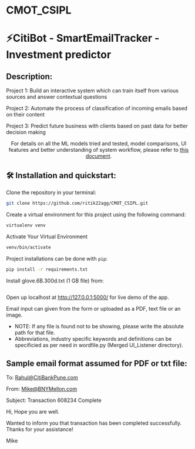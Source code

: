 # CMOT_CSIPL

# ⚡️CitiBot - SmartEmailTracker - Investment predictor

## Description:

Project 1: Build an interactive system which can train itself from various sources and answer contextual questions

Project 2: Automate the process of classification of incoming emails based on their content

Project 3: Predict future business with clients based on past data for better decision making

<p align="center">
  For details on all the ML models tried and tested, model comparisons, UI features and better understanding of system workflow, please refer to <a href="https://docs.google.com/presentation/d/1kLh_WCi8Xh1EninU81dXtK7xs1VSrnS2v5qASRCsdik/edit#slide=id.g8af3e4b249_0_5">this document</a>.
</p>

## 🛠 Installation and quickstart:

Clone the repository in your terminal:
```sh
git clone https://github.com/ritik22agg/CMOT_CSIPL.git
```
Create a virtual environment for this project using the following command:
```sh
virtualenv venv
```
Activate Your Virtual Environment
```sh
venv/bin/activate
```
Project installations can be done with `pip`:
```sh
pip install -r requirements.txt
```
Install glove.6B.300d.txt (1 GB file) from: 
```sh
```

Open up localhost at http://127.0.0.1:5000/ for live demo of the app.

Email input can given from the form or uploaded as a PDF, text file or an image.
 - NOTE: If any file is found not to be showing, please write the absolute path for that file.
 - Abbreviations, industry specific keywords and definitions can be specificied as per need in wordfile.py (Merged UI_Listener directory).

## Sample email format assumed for PDF or txt file:

To: Rahul@CitiBankPune.com 

From: Mike@BNYMellon.com 

Subject: Transaction 608234 Complete 

Hi,
Hope you are well.

Wanted to inform you that transaction has been completed successfully.
Thanks for your assistance!

Mike

